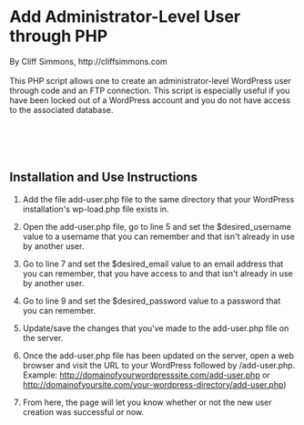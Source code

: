 <h1>Add Administrator-Level User through PHP</h1>
By Cliff Simmons, http://cliffsimmons.com<br/>
<br/>
This PHP script allows one to create an administrator-level WordPress user through code and an FTP connection. This script is especially useful if you have been locked out of a WordPress account and you do not have access to the associated database.<br/>
<br/>
<br/>
<br/>
<br/>
<h2>Installation and Use Instructions</h2>
  
1. Add the file add-user.php file to the same directory that your WordPress installation's wp-load.php file exists in.

2. Open the add-user.php file, go to line 5 and set the $desired_username value to a username that you can remember and that isn't already in use by another user.

3. Go to line 7 and set the $desired_email value to an email address that you can remember, that you have access to and that isn't already in use by another user.

4. Go to line 9 and set the $desired_password value to a password that you can remember.

5. Update/save the changes that you've made to the add-user.php file on the server.

6. Once the add-user.php file has been updated on the server, open a web browser and visit the URL to your WordPress followed by /add-user.php. Example: http://domainofyourwordpresssite.com/add-user.php or http://domainofyoursite.com/your-wordpress-directory/add-user.php)
 
7. From here, the page will let you know whether or not the new user creation was successful or now.
